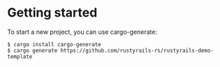 # Getting started

To start a new project, you can use cargo-generate:

```
$ cargo install cargo-generate
$ cargo generate https://github.com/rustyrails-rs/rustyrails-demo-template
```
